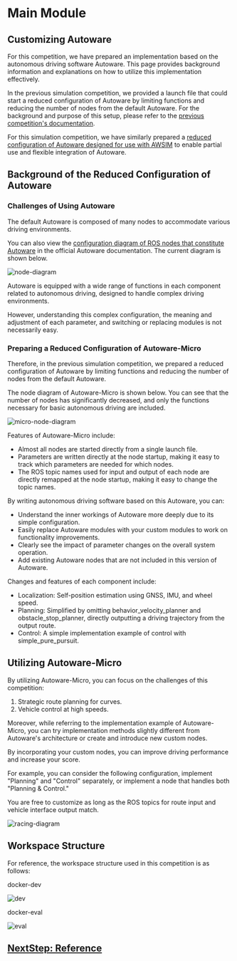 # Main Module

## Customizing Autoware

For this competition, we have prepared an implementation based on the autonomous driving software Autoware. This page provides background information and explanations on how to utilize this implementation effectively.

In the previous simulation competition, we provided a launch file that could start a reduced configuration of Autoware by limiting functions and reducing the number of nodes from the default Autoware. For the background and purpose of this setup, please refer to the [previous competition's documentation](https://automotiveaichallenge.github.io/aichallenge2023-racing/customize/index.html).

For this simulation competition, we have similarly prepared a [reduced configuration of Autoware designed for use with AWSIM](https://github.com/AutomotiveAIChallenge/aichallenge-2025/blob/main/aichallenge/workspace/src/aichallenge_submit/aichallenge_submit_launch/launch/reference.launch.xml) to enable partial use and flexible integration of Autoware.

## Background of the Reduced Configuration of Autoware

### Challenges of Using Autoware

The default Autoware is composed of many nodes to accommodate various driving environments.

You can also view the [configuration diagram of ROS nodes that constitute Autoware](https://autowarefoundation.github.io/autoware-documentation/main/design/autoware-architecture/node-diagram/) in the official Autoware documentation. The current diagram is shown below.

![node-diagram](./images/architecture/autoware-node-diagram.png)

Autoware is equipped with a wide range of functions in each component related to autonomous driving, designed to handle complex driving environments.

However, understanding this complex configuration, the meaning and adjustment of each parameter, and switching or replacing modules is not necessarily easy.

### Preparing a Reduced Configuration of Autoware-Micro

Therefore, in the previous simulation competition, we prepared a reduced configuration of Autoware by limiting functions and reducing the number of nodes from the default Autoware.

The node diagram of Autoware-Micro is shown below. You can see that the number of nodes has significantly decreased, and only the functions necessary for basic autonomous driving are included.

![micro-node-diagram](./images/architecture/reference-autoware.png)

Features of Autoware-Micro include:

- Almost all nodes are started directly from a single launch file.
- Parameters are written directly at the node startup, making it easy to track which parameters are needed for which nodes.
- The ROS topic names used for input and output of each node are directly remapped at the node startup, making it easy to change the topic names.

By writing autonomous driving software based on this Autoware, you can:

- Understand the inner workings of Autoware more deeply due to its simple configuration.
- Easily replace Autoware modules with your custom modules to work on functionality improvements.
- Clearly see the impact of parameter changes on the overall system operation.
- Add existing Autoware nodes that are not included in this version of Autoware.

Changes and features of each component include:

- Localization: Self-position estimation using GNSS, IMU, and wheel speed.
- Planning: Simplified by omitting behavior_velocity_planner and obstacle_stop_planner, directly outputting a driving trajectory from the output route.
- Control: A simple implementation example of control with simple_pure_pursuit.

## Utilizing Autoware-Micro

By utilizing Autoware-Micro, you can focus on the challenges of this competition:

1. Strategic route planning for curves.
2. Vehicle control at high speeds.

Moreover, while referring to the implementation example of Autoware-Micro, you can try implementation methods slightly different from Autoware's architecture or create and introduce new custom nodes.

By incorporating your custom nodes, you can improve driving performance and increase your score.

For example, you can consider the following configuration, implement "Planning" and "Control" separately, or implement a node that handles both "Planning & Control."

You are free to customize as long as the ROS topics for route input and vehicle interface output match.

![racing-diagram](./images/architecture/racing_simple.png)

## Workspace Structure

For reference, the workspace structure used in this competition is as follows:

docker-dev

![dev](./images/docker/dev.drawio.svg)

docker-eval

![eval](./images/docker/eval.drawio.svg)

## [NextStep: Reference](./reference.en.md)
